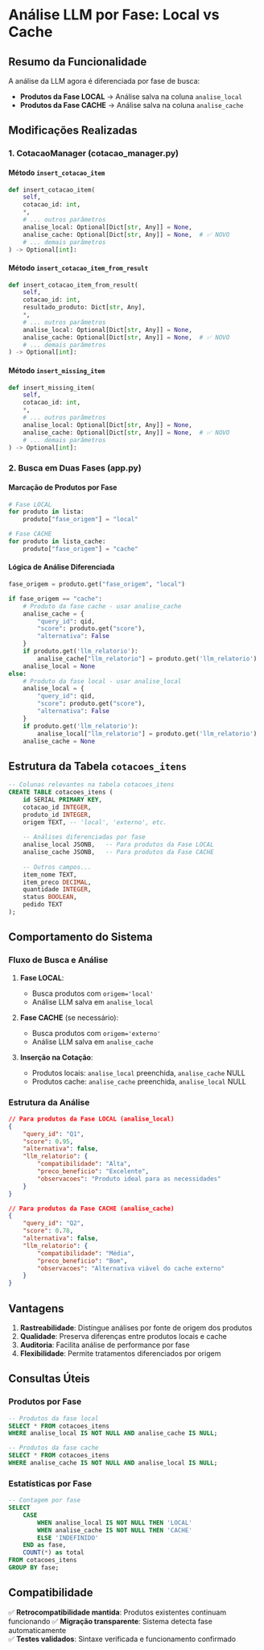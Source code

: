 # Análise LLM por Fase: Local vs Cache

## Resumo da Funcionalidade

A análise da LLM agora é diferenciada por fase de busca:
- **Produtos da Fase LOCAL** → Análise salva na coluna `analise_local`
- **Produtos da Fase CACHE** → Análise salva na coluna `analise_cache`

## Modificações Realizadas

### 1. CotacaoManager (cotacao_manager.py)

#### Método `insert_cotacao_item`
```python
def insert_cotacao_item(
    self,
    cotacao_id: int,
    *,
    # ... outros parâmetros
    analise_local: Optional[Dict[str, Any]] = None,
    analise_cache: Optional[Dict[str, Any]] = None,  # ✅ NOVO
    # ... demais parâmetros
) -> Optional[int]:
```

#### Método `insert_cotacao_item_from_result`
```python
def insert_cotacao_item_from_result(
    self,
    cotacao_id: int,
    resultado_produto: Dict[str, Any],
    *,
    # ... outros parâmetros
    analise_local: Optional[Dict[str, Any]] = None,
    analise_cache: Optional[Dict[str, Any]] = None,  # ✅ NOVO
    # ... demais parâmetros
) -> Optional[int]:
```

#### Método `insert_missing_item`
```python
def insert_missing_item(
    self,
    cotacao_id: int,
    *,
    # ... outros parâmetros
    analise_local: Optional[Dict[str, Any]] = None,
    analise_cache: Optional[Dict[str, Any]] = None,  # ✅ NOVO
    # ... demais parâmetros
) -> Optional[int]:
```

### 2. Busca em Duas Fases (app.py)

#### Marcação de Produtos por Fase
```python
# Fase LOCAL
for produto in lista:
    produto["fase_origem"] = "local"

# Fase CACHE  
for produto in lista_cache:
    produto["fase_origem"] = "cache"
```

#### Lógica de Análise Diferenciada
```python
fase_origem = produto.get("fase_origem", "local")

if fase_origem == "cache":
    # Produto da fase cache - usar analise_cache
    analise_cache = {
        "query_id": qid, 
        "score": produto.get("score"), 
        "alternativa": False
    }
    if produto.get('llm_relatorio'):
        analise_cache["llm_relatorio"] = produto.get('llm_relatorio')
    analise_local = None
else:
    # Produto da fase local - usar analise_local
    analise_local = {
        "query_id": qid, 
        "score": produto.get("score"), 
        "alternativa": False
    }
    if produto.get('llm_relatorio'):
        analise_local["llm_relatorio"] = produto.get('llm_relatorio')
    analise_cache = None
```

## Estrutura da Tabela `cotacoes_itens`

```sql
-- Colunas relevantes na tabela cotacoes_itens
CREATE TABLE cotacoes_itens (
    id SERIAL PRIMARY KEY,
    cotacao_id INTEGER,
    produto_id INTEGER,
    origem TEXT, -- 'local', 'externo', etc.
    
    -- Análises diferenciadas por fase
    analise_local JSONB,   -- Para produtos da Fase LOCAL
    analise_cache JSONB,   -- Para produtos da Fase CACHE
    
    -- Outros campos...
    item_nome TEXT,
    item_preco DECIMAL,
    quantidade INTEGER,
    status BOOLEAN,
    pedido TEXT
);
```

## Comportamento do Sistema

### Fluxo de Busca e Análise

1. **Fase LOCAL**: 
   - Busca produtos com `origem='local'`
   - Análise LLM salva em `analise_local`

2. **Fase CACHE** (se necessário):
   - Busca produtos com `origem='externo'` 
   - Análise LLM salva em `analise_cache`

3. **Inserção na Cotação**:
   - Produtos locais: `analise_local` preenchida, `analise_cache` NULL
   - Produtos cache: `analise_cache` preenchida, `analise_local` NULL

### Estrutura da Análise

```json
// Para produtos da Fase LOCAL (analise_local)
{
    "query_id": "Q1",
    "score": 0.95,
    "alternativa": false,
    "llm_relatorio": {
        "compatibilidade": "Alta",
        "preco_beneficio": "Excelente",
        "observacoes": "Produto ideal para as necessidades"
    }
}

// Para produtos da Fase CACHE (analise_cache)
{
    "query_id": "Q2", 
    "score": 0.78,
    "alternativa": false,
    "llm_relatorio": {
        "compatibilidade": "Média",
        "preco_beneficio": "Bom",
        "observacoes": "Alternativa viável do cache externo"
    }
}
```

## Vantagens

1. **Rastreabilidade**: Distingue análises por fonte de origem dos produtos
2. **Qualidade**: Preserva diferenças entre produtos locais e cache
3. **Auditoria**: Facilita análise de performance por fase
4. **Flexibilidade**: Permite tratamentos diferenciados por origem

## Consultas Úteis

### Produtos por Fase
```sql
-- Produtos da fase local
SELECT * FROM cotacoes_itens 
WHERE analise_local IS NOT NULL AND analise_cache IS NULL;

-- Produtos da fase cache
SELECT * FROM cotacoes_itens 
WHERE analise_cache IS NOT NULL AND analise_local IS NULL;
```

### Estatísticas por Fase
```sql
-- Contagem por fase
SELECT 
    CASE 
        WHEN analise_local IS NOT NULL THEN 'LOCAL'
        WHEN analise_cache IS NOT NULL THEN 'CACHE'
        ELSE 'INDEFINIDO'
    END as fase,
    COUNT(*) as total
FROM cotacoes_itens 
GROUP BY fase;
```

## Compatibilidade

✅ **Retrocompatibilidade mantida**: Produtos existentes continuam funcionando
✅ **Migração transparente**: Sistema detecta fase automaticamente  
✅ **Testes validados**: Sintaxe verificada e funcionamento confirmado
